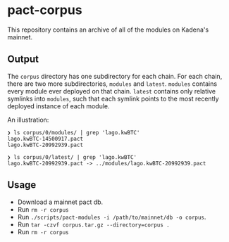 # pact-corpus

This repository contains an archive of all of the modules on Kadena's mainnet.

## Output

The `corpus` directory has one subdirectory for each
chain. For each chain, there are two more subdirectories, `modules` and `latest`.
`modules` contains every module ever deployed on that chain. `latest` contains
only relative symlinks into `modules`, such that each symlink points to the most
recently deployed instance of each module.

An illustration:
```
❯ ls corpus/0/modules/ | grep 'lago.kwBTC'
lago.kwBTC-14500917.pact
lago.kwBTC-20992939.pact

❯ ls corpus/0/latest/ | grep 'lago.kwBTC'
lago.kwBTC-20992939.pact -> ../modules/lago.kwBTC-20992939.pact
```

## Usage

- Download a mainnet pact db.
- Run `rm -r corpus`
- Run `./scripts/pact-modules -i /path/to/mainnet/db -o corpus`.
- Run `tar -czvf corpus.tar.gz --directory=corpus .`
- Run `rm -r corpus`
